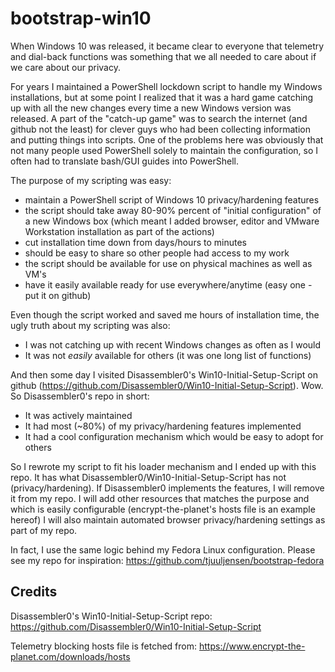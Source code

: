 # bootstrap-win10
When Windows 10 was released, it became clear to everyone that telemetry and dial-back functions was
something that we all needed to care about if we care about our privacy.

For years I maintained a PowerShell lockdown script to handle my Windows installations, but at some point
I realized that it was a hard game catching up with all the new changes every time a new Windows version was released.
A part of the "catch-up game" was to search the internet (and github not the least) for clever guys who had been
collecting information and putting things into scripts. One of the problems here was obviously that not many people
used PowerShell solely to maintain the configuration, so I often had to translate bash/GUI guides into PowerShell.

The purpose of my scripting was easy:
- maintain a PowerShell script of Windows 10 privacy/hardening features
- the script should take away 80-90% percent of "initial configuration" of a new Windows box (which meant I added browser, editor and VMware Workstation installation as part of the actions)
- cut installation time down from days/hours to minutes
- should be easy to share so other people had access to my work
- the script should be available for use on physical machines as well as VM's
- have it easily available ready for use everywhere/anytime (easy one - put it on github)

Even though the script worked and saved me hours of installation time, the ugly truth about my scripting was also:
- I was not catching up with recent Windows changes as often as I would
- It was not *easily* available for others (it was one long list of functions)

And then some day I visited Disassembler0's Win10-Initial-Setup-Script on github (https://github.com/Disassembler0/Win10-Initial-Setup-Script).
Wow. So Disassembler0's repo in short:
- It was actively maintained
- It had most (~80%) of my privacy/hardening features implemented
- It had a cool configuration mechanism which would be easy to adopt for others

So I rewrote my script to fit his loader mechanism and I ended up with this repo. It has what Disassembler0/Win10-Initial-Setup-Script has not (privacy/hardening). If Disassembler0 implements the features, I will remove it from my repo.
I will add other resources that matches the purpose and which is easily configurable (encrypt-the-planet's hosts file is an example hereof)
I will also maintain automated browser privacy/hardening settings as part of my repo.

In fact, I use the same logic behind my Fedora Linux configuration. Please see my repo for inspiration: https://github.com/tjuuljensen/bootstrap-fedora

## Credits
Disassembler0's Win10-Initial-Setup-Script repo:
https://github.com/Disassembler0/Win10-Initial-Setup-Script

Telemetry blocking hosts file is fetched from:
https://www.encrypt-the-planet.com/downloads/hosts
